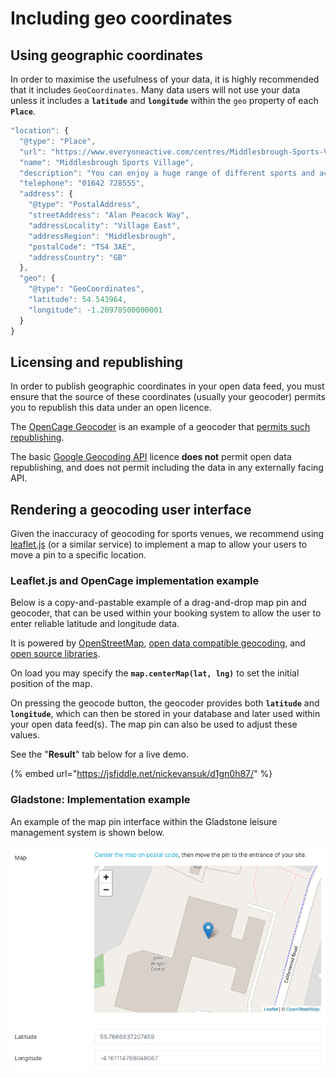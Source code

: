 # Including geo coordinates

## Using geographic coordinates

In order to maximise the usefulness of your data, it is highly recommended that it includes `GeoCoordinates`. Many data users will not use your data unless it includes a **`latitude`** and **`longitude`** within the `geo` property of each **`Place`**.

```javascript
"location": {
  "@type": "Place",
  "url": "https://www.everyoneactive.com/centres/Middlesbrough-Sports-Village",
  "name": "Middlesbrough Sports Village",
  "description": "You can enjoy a huge range of different sports and activities at Middlesbrough Sports Village. There’s a state-of-the-art gym, a full programme of group exercise classes, indoor badminton sessions and a soft play area for kids. Outside, the Village boasts a full range of athletics facilities, including an eight-lane 400m track, a 10-lane 100m track, as well as four long jump pits. There’s also high jump, hammer throwing, javelin and pole vaulting facilities. The latest addition to the facility is a £1.6m, 250m velodrome, alongside five all-weather outdoor pitches and a skate park for BMX bikes, scooters and inline skaters.",
  "telephone": "01642 728555",
  "address": {
    "@type": "PostalAddress",
    "streetAddress": "Alan Peacock Way",
    "addressLocality": "Village East",
    "addressRegion": "Middlesbrough",
    "postalCode": "TS4 3AE",
    "addressCountry": "GB"
  },
  "geo": {
    "@type": "GeoCoordinates",
    "latitude": 54.543964,
    "longitude": -1.20978500000001
  }
}
```

## Licensing and republishing

In order to publish geographic coordinates in your open data feed, you must ensure that the source of these coordinates (usually your geocoder) permits you to republish this data under an open licence.

The [OpenCage Geocoder](https://opencagedata.com) is an example of a geocoder that [permits such republishing](https://opencagedata.com/why-use-open-data).

The basic [Google Geocoding API](https://developers.google.com/maps/documentation/geocoding/policies) licence **does not** permit open data republishing, and does not permit including the data in any externally facing API.

## Rendering a geocoding user interface <a href="rendering-the-openactive-activity-list-with-skos-js" id="rendering-the-openactive-activity-list-with-skos-js"></a>

Given the inaccuracy of geocoding for sports venues, we recommend using [leaflet.js](https://leafletjs.com) (or a similar service) to implement a map to allow your users to move a pin to a specific location.

### Leaflet.js and OpenCage implementation example <a href="activity-list-dropdown-implementation-example" id="activity-list-dropdown-implementation-example"></a>

Below is a copy-and-pastable example of a drag-and-drop map pin and geocoder, that can be used within your booking system to allow the user to enter reliable latitude and longitude data.‌

It is powered by [OpenStreetMap](https://www.openstreetmap.org), [open data compatible geocoding](https://opencagedata.com), and [open source libraries](https://leafletjs.com).

On load you may specify the **`map.centerMap(lat, lng)`** to set the initial position of the map.‌

On pressing the geocode button, the geocoder provides both **`latitude`** and **`longitude`**, which can then be stored in your database and later used within your open data feed(s).‌ The map pin can also be used to adjust these values.

See the "**Result**" tab below for a live demo.

{% embed url="https://jsfiddle.net/nickevansuk/d1gn0h87/" %}

### Gladstone: Implementation example

An example of the map pin interface within the Gladstone leisure management system is shown below.

![Screenshot of the drag-and-drop map pin within the Gladstone system](../.gitbook/assets/screenshot-2020-05-05-at-18.11.42.png)
